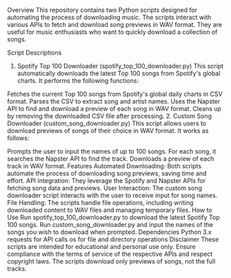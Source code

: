 Overview
This repository contains two Python scripts designed for automating the process of downloading music. The scripts interact with various APIs to fetch and download song previews in WAV format. They are useful for music enthusiasts who want to quickly download a collection of songs.

Script Descriptions
1. Spotify Top 100 Downloader (spotify_top_100_downloader.py)
This script automatically downloads the latest Top 100 songs from Spotify's global charts. It performs the following functions:

Fetches the current Top 100 songs from Spotify's global daily charts in CSV format.
Parses the CSV to extract song and artist names.
Uses the Napster API to find and download a preview of each song in WAV format.
Cleans up by removing the downloaded CSV file after processing.
2. Custom Song Downloader (custom_song_downloader.py)
This script allows users to download previews of songs of their choice in WAV format. It works as follows:

Prompts the user to input the names of up to 100 songs.
For each song, it searches the Napster API to find the track.
Downloads a preview of each track in WAV format.
Features
Automated Downloading: Both scripts automate the process of downloading song previews, saving time and effort.
API Integration: They leverage the Spotify and Napster APIs for fetching song data and previews.
User Interaction: The custom song downloader script interacts with the user to receive input for song names.
File Handling: The scripts handle file operations, including writing downloaded content to WAV files and managing temporary files.
How to Use
Run spotify_top_100_downloader.py to download the latest Spotify Top 100 songs.
Run custom_song_downloader.py and input the names of the songs you wish to download when prompted.
Dependencies
Python 3.x
requests for API calls
os for file and directory operations
Disclaimer
These scripts are intended for educational and personal use only. Ensure compliance with the terms of service of the respective APIs and respect copyright laws. The scripts download only previews of songs, not the full tracks.
